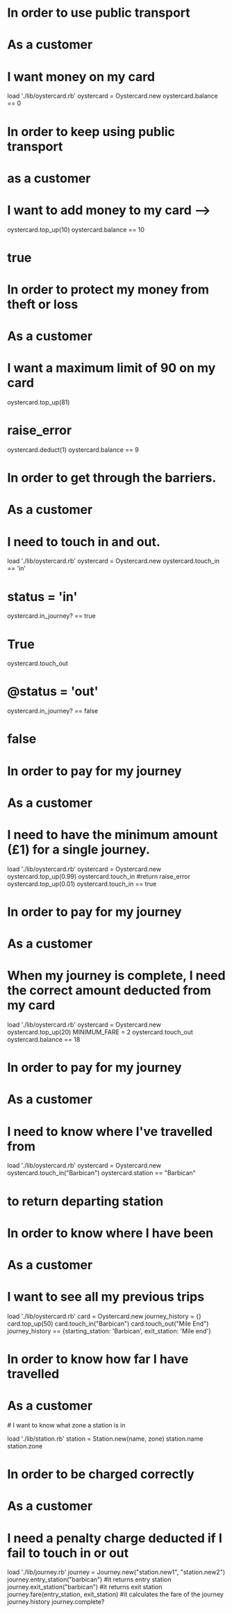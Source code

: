 # In order to use public transport
# As a customer
# I want money on my card

load './lib/oystercard.rb'
oystercard = Oystercard.new
oystercard.balance == 0

# In order to keep using public transport
# as a customer
# I want to add money to my card -->
oystercard.top_up(10)
oystercard.balance == 10
# true

# In order to protect my money from theft or loss
# As a customer
# I want a maximum limit of 90 on my card
 oystercard.top_up(81)
 # raise_error
oystercard.deduct(1)
oystercard.balance == 9
#
# In order to get through the barriers.
# As a customer
# I need to touch in and out.

load './lib/oystercard.rb'
oystercard = Oystercard.new
oystercard.touch_in == 'in'
# status = 'in'
oystercard.in_journey? == true
# True
oystercard.touch_out
# @status = 'out'
oystercard.in_journey? == false
# false

# In order to pay for my journey
# As a customer
# I need to have the minimum amount (£1) for a single journey.
load './lib/oystercard.rb'
oystercard = Oystercard.new
oystercard.top_up(0.99)
oystercard.touch_in #return raise_error
oystercard.top_up(0.01)
oystercard.touch_in == true

# In order to pay for my journey
# As a customer
# When my journey is complete, I need the correct amount deducted from my card

load './lib/oystercard.rb'
oystercard = Oystercard.new
oystercard.top_up(20)
MINIMUM_FARE = 2
oystercard.touch_out
oystercard.balance == 18

# In order to pay for my journey
# As a customer
# I need to know where I've travelled from

load './lib/oystercard.rb'
oystercard = Oystercard.new
oystercard.touch_in("Barbican")
oystercard.station == "Barbican"
# to return departing station

# In order to know where I have been
# As a customer
# I want to see all my previous trips

load './lib/oystercard.rb'
card = Oystercard.new
journey_history = {}
card.top_up(50)
card.touch_in("Barbican")
card.touch_out("Mile End")
journey_history == {starting_station: 'Barbican', exit_station: 'Mile end'}

# In order to know how far I have travelled
# As a customer
# I want to know what zone a station is in

load './lib/station.rb'
station = Station.new(name, zone)
station.name
station.zone

# In order to be charged correctly
# As a customer
# I need a penalty charge deducted if I fail to touch in or out
load './lib/journey.rb'
journey = Journey.new("station.new1", "station.new2")
journey.entry_station("barbican")
#it returns entry station
journey.exit_station("barbican")
#it returns exit station
journey.fare(entry_station, exit_station)
#it calculates the fare of the journey
journey.history
journey.complete?
